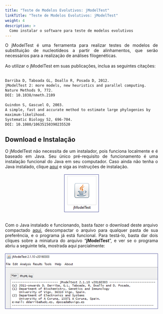 ```yaml
---
title: "Teste de Modelos Evolutivos: jModelTest"
linkTitle: "Teste de Modelos Evolutivos: jModelTest"
weight: 4
description: >
  Como instalar o software para teste de modelos evolutivos
---
```

<div align="justify">
O jModelTest é uma ferramenta para realizar testes de modelos de substituição de nucleotídeos a partir de alinhamentos, que serão necessários para a realização de análises filogenéticas. 
<br><br>
Ao utilizar o jModelTest em suas publicações, inclua as seguintes citações:
<br><br>
</div>

```
Darriba D, Taboada GL, Doallo R, Posada D, 2012. 
jModelTest 2: more models, new heuristics and parallel computing. 
Nature Methods 9, 772. 
DOI: 10.1038/nmeth.2109

Guindon S, Gascuel O, 2003. 
A simple, fast and accurate method to estimate large phylogenies by maximum-likelihood. 
Systematic Biology 52, 696-704. 
DOI: 10.1080/10635150390235520
```


## Download e Instalação

<div align="justify">
O jModelTest não necessita de um instalador, pois funciona localmente e é baseado em Java. Seu único pré-requisito de funcionamento é uma instalação funcional do Java em seu computador. Caso ainda não tenha o Java instalado, clique <a href="https://www.java.com/pt-BR/download/">aqui</a> e siga as instruções de instalação.
<br><br>
<center>
<img src="https://raw.githubusercontent.com/desirrepetters/cursodefilogenia.ufpr/master/userguide/content/pt-br/docs/download/img/jmodeltest/jmodeltest_1.png" alt="Ícone do jModelTest" align="center">
</center>
<br><br>
Com o Java instalado e funcionando, basta fazer o download deste arquivo compactado <a href="https://github.com/ddarriba/jmodeltest2/files/157117/jmodeltest-2.1.10.tar.gz">aqui</a>, descompactar o arquivo para qualquer pasta de sua preferência, e o programa já está funcional. Para testá-lo, basta dar dois cliques sobre a miniatura do arquivo “<b>jModelTest</b>”, e ver se o programa abriu a seguinte tela, mostrada aqui parcialmente:
<br><br>
<center>
<img src="https://raw.githubusercontent.com/desirrepetters/cursodefilogenia.ufpr/master/userguide/content/pt-br/docs/download/img/jmodeltest/jmodeltest_2.png" alt="Tela parcial do jModelTest" align="center">
</center>
<br><br>
</div>


